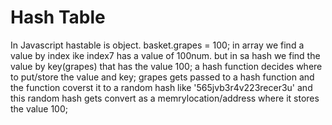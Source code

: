 # Hash Table
In Javascript hastable is object. basket.grapes = 100; in array we find a value by index ike index7 has a value of 100num. but in sa hash we find the value by key(grapes) that has the value 100; a hash function decides where to put/store the value and key;
grapes gets passed to a hash function and the function coverst it to a random hash like '565jvb3r4v223recer3u' and this random hash gets convert as a memrylocation/address where it stores the value 100;
